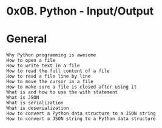 # 0x0B. Python - Input/Output

#	General
	Why Python programming is awesome
	How to open a file
	How to write text in a file
	How to read the full content of a file
	How to read a file line by line
	How to move the cursor in a file
	How to make sure a file is closed after using it
	What is and how to use the with statement
	What is JSON
	What is serialization
	What is deserialization
	How to convert a Python data structure to a JSON string
	How to convert a JSON string to a Python data structure

